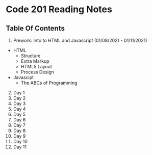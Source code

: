 # Code 201 Reading Notes

## Table Of Contents

1. Prework: Into to HTML and Javascript (01/08/2021 - 01/11/2021)

- HTML
  - Structure
  - Extra Markup
  - HTML5 Layout
  - Process Design
- Javascipt
  - The ABCs of Programming

2. Day 1
3. Day 2
4. Day 3
5. Day 4
6. Day 5
7. Day 6
8. Day 7
9. Day 8
10. Day 9
11. Day 10
12. Day 11
